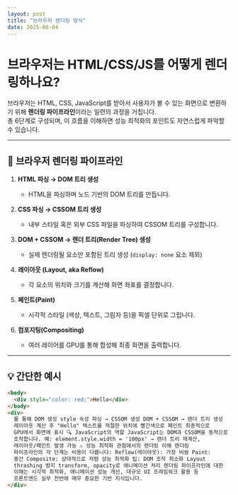```yaml
---
layout: post
title: "브라우저 렌더링 방식"
date: 2025-06-04
---
```


# 브라우저는 HTML/CSS/JS를 어떻게 렌더링하나요?

브라우저는 HTML, CSS, JavaScript를 받아서 사용자가 볼 수 있는 화면으로 변환하기 위해 **렌더링 파이프라인**이라는 일련의 과정을 거칩니다.  
총 6단계로 구성되며, 이 흐름을 이해하면 성능 최적화의 포인트도 자연스럽게 파악할 수 있습니다.

---

## 🧩 브라우저 렌더링 파이프라인

1. **HTML 파싱 → DOM 트리 생성**

   - HTML을 파싱하며 노드 기반의 DOM 트리를 만듭니다.

2. **CSS 파싱 → CSSOM 트리 생성**

   - 내부 스타일 혹은 외부 CSS 파일을 파싱하여 CSSOM 트리를 구성합니다.

3. **DOM + CSSOM → 렌더 트리(Render Tree) 생성**

   - 실제 렌더링될 요소만 포함된 트리 생성 (`display: none` 요소 제외)

4. **레이아웃 (Layout, aka Reflow)**

   - 각 요소의 위치와 크기를 계산해 화면 좌표를 결정합니다.

5. **페인트(Paint)**

   - 시각적 스타일 (색상, 텍스트, 그림자 등)을 픽셀 단위로 그립니다.

6. **컴포지팅(Compositing)**
   - 여러 레이어를 GPU를 통해 합성해 최종 화면을 출력합니다.

---

## 💡 간단한 예시

```html
<body>
  <div style="color: red;">Hello</div>
</body>
<div>
  를 통해 DOM 생성 style 속성 파싱 → CSSOM 생성 DOM + CSSOM → 렌더 트리 생성
  레이아웃 계산 후 "Hello" 텍스트를 적절한 위치에 빨간색으로 페인트 최종적으로
  GPU에서 화면에 표시 🔍 JavaScript의 역할 JavaScript는 DOM과 CSSOM을 동적으로
  조작합니다. 예: element.style.width = '100px' → 렌더 트리 재계산,
  레이아웃/페인트 발생 가능 ⚠️ 성능 최적화 관점에서의 렌더링 이해 렌더링
  파이프라인의 각 단계는 비용이 다릅니다: Reflow(레이아웃): 가장 비쌈 Paint:
  중간 Composite: 상대적으로 저렴 성능 최적화 팁: DOM 조작 최소화 Layout
  thrashing 방지 transform, opacity로 애니메이션 처리 렌더링 파이프라인에 대한
  이해는 시각적 최적화, 애니메이션 성능 개선, 대규모 UI 프레임워크 활용 등
  프론트엔드 실무 전반에 매우 중요한 기반 지식입니다.
</div>
```
